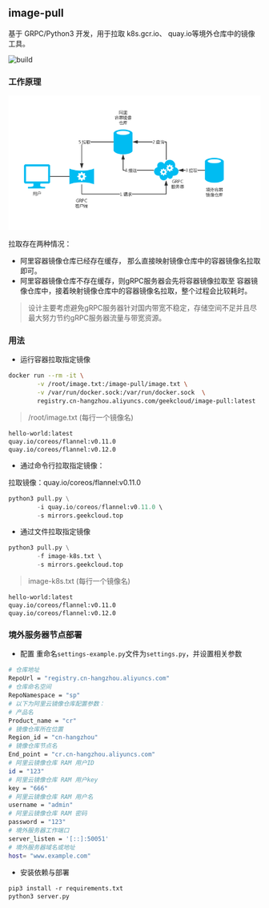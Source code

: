 ## image-pull
基于 GRPC/Python3 开发，用于拉取 k8s.gcr.io、 quay.io等境外仓库中的镜像工具。

![build](https://www.travis-ci.com/Mr-Linus/image-pull.svg?branch=master)

### 工作原理
![image](./image-pull.jpg)


拉取存在两种情况：
- 阿里容器镜像仓库已经存在缓存，
那么直接映射镜像仓库中的容器镜像名拉取即可。
- 阿里容器镜像仓库不存在缓存，则gRPC服务器会先将容器镜像拉取至
容器镜像仓库中，接着映射镜像仓库中的容器镜像名拉取，整个过程会比较耗时。
> 设计主要考虑避免gRPC服务器针对国内带宽不稳定，存储空间不足并且尽最大努力节约gRPC服务器流量与带宽资源。
### 用法
- 运行容器拉取指定镜像
```bash
docker run --rm -it \
        -v /root/image.txt:/image-pull/image.txt \
        -v /var/run/docker.sock:/var/run/docker.sock  \
        registry.cn-hangzhou.aliyuncs.com/geekcloud/image-pull:latest
```
> /root/image.txt (每行一个镜像名)
```text
hello-world:latest
quay.io/coreos/flannel:v0.11.0
quay.io/coreos/flannel:v0.12.0
```
- 通过命令行拉取指定镜像：

拉取镜像：quay.io/coreos/flannel:v0.11.0
```python
python3 pull.py \
        -i quay.io/coreos/flannel:v0.11.0 \ 
        -s mirrors.geekcloud.top
```
- 通过文件拉取指定镜像
```python
python3 pull.py \
        -f image-k8s.txt \ 
        -s mirrors.geekcloud.top
```
> image-k8s.txt (每行一个镜像名)
```text
hello-world:latest
quay.io/coreos/flannel:v0.11.0
quay.io/coreos/flannel:v0.12.0
```
### 境外服务器节点部署
- 配置
重命名`settings-example.py`文件为`settings.py`，并设置相关参数
```bash
# 仓库地址
RepoUrl = "registry.cn-hangzhou.aliyuncs.com"
# 仓库命名空间
RepoNamespace = "sp"
# 以下为阿里云镜像仓库配置参数：
# 产品名
Product_name = "cr"
# 镜像仓库所在位置
Region_id = "cn-hangzhou"
# 镜像仓库节点名
End_point = "cr.cn-hangzhou.aliyuncs.com"
# 阿里云镜像仓库 RAM 用户ID
id = "123"
# 阿里云镜像仓库 RAM 用户key
key = "666"
# 阿里云镜像仓库 RAM 用户名
username = "admin"
# 阿里云镜像仓库 RAM 密码
password = "123"
# 境外服务器工作端口
server_listen = '[::]:50051'
# 境外服务器域名或地址
host= "www.example.com"
```
- 安装依赖与部署
```shell
pip3 install -r requirements.txt
python3 server.py
```
